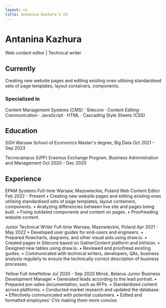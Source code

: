 ```yaml
---
layout: cv
title: Antanina Kazhura's CV
---
```

# Antanina Kazhura
Web content editor | Technical writer

## Currently

Creating new website pages and editing existing ones utilising standardised sets of page templates, layout containers, components.

### Specialized in

Content Management Systems (CMS) · Sitecore · Content Editing · Communication · JavaScript · HTML · Cascading Style Sheets (CSS)

## Education

SGH Warsaw School of Economics
Master's degree, Big Data
Oct 2021 - Sep 2023

Tecnocampus (UPF)
Erasmus Exchange Program, Business Administration and Management
Oct 2020 - Dec 2020

## Experience

EPAM Systems
Full-time
Warsaw, Mazowieckie, Poland
Web Content Editor
Feb 2022 - Present
• Creating new website pages and editing existing ones utilising standardised sets of page templates, layout containers, components.
• Analyzing differencies between live site and pages being built.
• Fixing outdated components and content on pages.
• Proofreading website content.

Junior Technical Writer
Full-time
Warsaw, Mazowieckie, Poland
Apr 2021 - May 2022
• Developed user guides for end-users and engineers.
• Prepared flowcharts, diagrams, and other visual aids using draw.io.
• Created pages in Sitecore based on GatherContent platform and InVision.
• Designed new tables using draw.io.
• Reviewed and proofread existing guides.
• Communicated with technical writers, developers, QAs, business analysts regularly to ensure the technically correct description of business processes.

Yellow 
Full-timeYellow
Jul 2020 - Sep 2020
Minsk, Belarus
Junior Business Development Manager
• Generated leads according to the lead portrait.
• Prepared pre-sales documentation, such as RFPs.
• Standardized content across platforms.
• Conducted market research and updated the database.
• Effectively communicated with potential customers.
• Edited and formatted employees' CVs making them more concise.


<!-- ### Footer

Last updated: October 2022 -->
